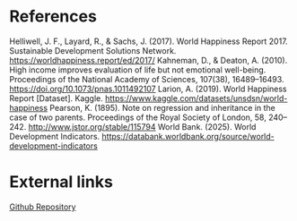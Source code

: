 # References
Helliwell, J. F., Layard, R., & Sachs, J. (2017). World Happiness Report 2017. Sustainable Development Solutions Network. https://worldhappiness.report/ed/2017/
Kahneman, D., & Deaton, A. (2010). High income improves evaluation of life but not emotional well-being. Proceedings of the National Academy of Sciences, 107(38), 16489–16493. https://doi.org/10.1073/pnas.1011492107
Larion, A. (2019). World Happiness Report [Dataset]. Kaggle. https://www.kaggle.com/datasets/unsdsn/world-happiness
Pearson, K. (1895). Note on regression and inheritance in the case of two parents. Proceedings of the Royal Society of London, 58, 240–242. http://www.jstor.org/stable/115794
World Bank. (2025). World Development Indicators. https://databank.worldbank.org/source/world-development-indicators

# External links
[Github Repository](https://github.com/meesuva/Visualitie)